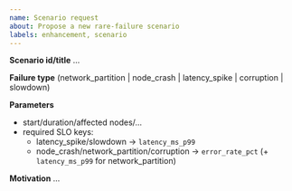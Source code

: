 ```yaml
---
name: Scenario request
about: Propose a new rare-failure scenario
labels: enhancement, scenario
---
```


**Scenario id/title**
…

**Failure type**
(network_partition | node_crash | latency_spike | corruption | slowdown)

**Parameters**

- start/duration/affected nodes/…
- required SLO keys:
    - latency_spike/slowdown → `latency_ms_p99`
    - node_crash/network_partition/corruption → `error_rate_pct` (+ `latency_ms_p99` for network_partition)

**Motivation**
…